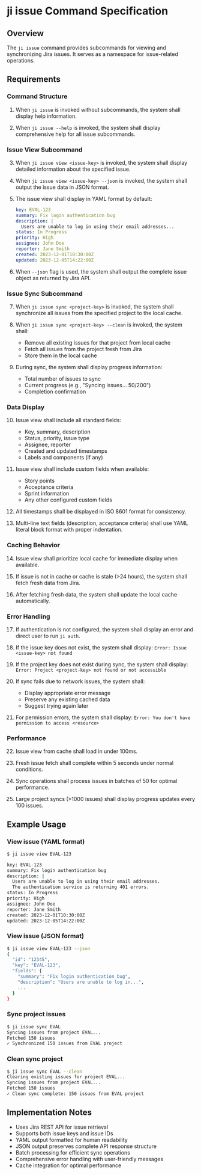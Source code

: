 # ji issue Command Specification

## Overview

The `ji issue` command provides subcommands for viewing and synchronizing Jira issues. It serves as a namespace for issue-related operations.

## Requirements

### Command Structure

1. When `ji issue` is invoked without subcommands, the system shall display help information.

2. When `ji issue --help` is invoked, the system shall display comprehensive help for all issue subcommands.

### Issue View Subcommand

3. When `ji issue view <issue-key>` is invoked, the system shall display detailed information about the specified issue.

4. When `ji issue view <issue-key> --json` is invoked, the system shall output the issue data in JSON format.

5. The issue view shall display in YAML format by default:
   ```yaml
   key: EVAL-123
   summary: Fix login authentication bug
   description: |
     Users are unable to log in using their email addresses...
   status: In Progress
   priority: High
   assignee: John Doe
   reporter: Jane Smith
   created: 2023-12-01T10:30:00Z
   updated: 2023-12-05T14:22:00Z
   ```

6. When `--json` flag is used, the system shall output the complete issue object as returned by Jira API.

### Issue Sync Subcommand

7. When `ji issue sync <project-key>` is invoked, the system shall synchronize all issues from the specified project to the local cache.

8. When `ji issue sync <project-key> --clean` is invoked, the system shall:
   - Remove all existing issues for that project from local cache
   - Fetch all issues from the project fresh from Jira
   - Store them in the local cache

9. During sync, the system shall display progress information:
   - Total number of issues to sync
   - Current progress (e.g., "Syncing issues... 50/200")
   - Completion confirmation

### Data Display

10. Issue view shall include all standard fields:
    - Key, summary, description
    - Status, priority, issue type
    - Assignee, reporter
    - Created and updated timestamps
    - Labels and components (if any)

11. Issue view shall include custom fields when available:
    - Story points
    - Acceptance criteria
    - Sprint information
    - Any other configured custom fields

12. All timestamps shall be displayed in ISO 8601 format for consistency.

13. Multi-line text fields (description, acceptance criteria) shall use YAML literal block format with proper indentation.

### Caching Behavior

14. Issue view shall prioritize local cache for immediate display when available.

15. If issue is not in cache or cache is stale (>24 hours), the system shall fetch fresh data from Jira.

16. After fetching fresh data, the system shall update the local cache automatically.

### Error Handling

17. If authentication is not configured, the system shall display an error and direct user to run `ji auth`.

18. If the issue key does not exist, the system shall display:
    `Error: Issue <issue-key> not found`

19. If the project key does not exist during sync, the system shall display:
    `Error: Project <project-key> not found or not accessible`

20. If sync fails due to network issues, the system shall:
    - Display appropriate error message
    - Preserve any existing cached data
    - Suggest trying again later

21. For permission errors, the system shall display:
    `Error: You don't have permission to access <resource>`

### Performance

22. Issue view from cache shall load in under 100ms.

23. Fresh issue fetch shall complete within 5 seconds under normal conditions.

24. Sync operations shall process issues in batches of 50 for optimal performance.

25. Large project syncs (>1000 issues) shall display progress updates every 100 issues.

## Example Usage

### View issue (YAML format)
```bash
$ ji issue view EVAL-123

key: EVAL-123
summary: Fix login authentication bug
description: |
  Users are unable to log in using their email addresses.
  The authentication service is returning 401 errors.
status: In Progress
priority: High
assignee: John Doe
reporter: Jane Smith
created: 2023-12-01T10:30:00Z
updated: 2023-12-05T14:22:00Z
```

### View issue (JSON format)
```bash
$ ji issue view EVAL-123 --json
{
  "id": "12345",
  "key": "EVAL-123",
  "fields": {
    "summary": "Fix login authentication bug",
    "description": "Users are unable to log in...",
    ...
  }
}
```

### Sync project issues
```bash
$ ji issue sync EVAL
Syncing issues from project EVAL...
Fetched 150 issues
✓ Synchronized 150 issues from EVAL project
```

### Clean sync project
```bash
$ ji issue sync EVAL --clean
Clearing existing issues for project EVAL...
Syncing issues from project EVAL...
Fetched 150 issues
✓ Clean sync complete: 150 issues from EVAL project
```

## Implementation Notes

- Uses Jira REST API for issue retrieval
- Supports both issue keys and issue IDs
- YAML output formatted for human readability
- JSON output preserves complete API response structure
- Batch processing for efficient sync operations
- Comprehensive error handling with user-friendly messages
- Cache integration for optimal performance